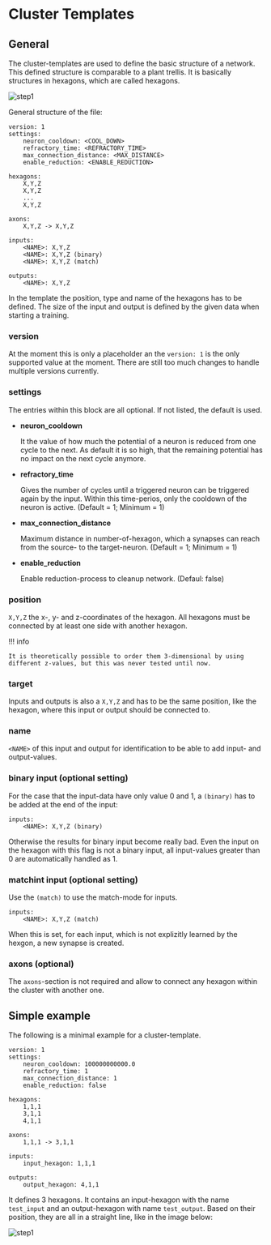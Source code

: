 # Cluster Templates

## General

The cluster-templates are used to define the basic structure of a network. This defined structure is
comparable to a plant trellis. It is basically structures in hexagons, which are called hexagons.

![step1](cluster_template_general.drawio)

General structure of the file:

```
version: 1
settings:
    neuron_cooldown: <COOL_DOWN>
    refractory_time: <REFRACTORY_TIME>
    max_connection_distance: <MAX_DISTANCE>
    enable_reduction: <ENABLE_REDUCTION>

hexagons:
    X,Y,Z
    X,Y,Z
    ...
    X,Y,Z

axons:
    X,Y,Z -> X,Y,Z

inputs:
    <NAME>: X,Y,Z
    <NAME>: X,Y,Z (binary)
    <NAME>: X,Y,Z (match)

outputs:
    <NAME>: X,Y,Z
```

In the template the position, type and name of the hexagons has to be defined. The size of the input
and output is defined by the given data when starting a training.

### version

At the moment this is only a placeholder an the `version: 1` is the only supported value at the
moment. There are still too much changes to handle multiple versions currently.

### settings

The entries within this block are all optional. If not listed, the default is used.

-   **neuron_cooldown**

    It the value of how much the potential of a neuron is reduced from one cycle to the next. As
    default it is so high, that the remaining potential has no impact on the next cycle anymore.

-   **refractory_time**

    Gives the number of cycles until a triggered neuron can be triggered again by the input. Within
    this time-perios, only the cooldown of the neuron is active. (Default = 1; Minimum = 1)

-   **max_connection_distance**

    Maximum distance in number-of-hexagon, which a synapses can reach from the source- to the
    target-neuron. (Default = 1; Minimum = 1)

-   **enable_reduction**

    Enable reduction-process to cleanup network. (Defaul: false)

### position

`X,Y,Z` the x-, y- and z-coordinates of the hexagon. All hexagons must be connected by at
least one side with another hexagon.

!!! info

    It is theoretically possible to order them 3-dimensional by using different z-values, but this was never tested until now.

### target

Inputs and outputs is also a `X,Y,Z` and has to be the same position, like the hexagon, where
this input or output should be connected to.

### name

`<NAME>` of this input and output for identification to be able to add input- and output-values.

### binary input (optional setting)

For the case that the input-data have only value 0 and 1, a `(binary)` has to be added at the end of the input:

```
inputs:
    <NAME>: X,Y,Z (binary)
```

Otherwise the results for binary input become really bad. Even the input on the hexagon with this flag is not a binary input, all input-values greater than 0 are automatically handled as 1. 

### matchint input (optional setting)

Use the `(match)` to use the match-mode for inputs.

```
inputs:
    <NAME>: X,Y,Z (match)
```

When this is set, for each input, which is not explizitly learned by the hexgon, a new synapse is created.

### axons (optional)

The `axons`-section is not required and allow to connect any hexagon within the cluster with another one. 

## Simple example

The following is a minimal example for a cluster-template.

```
version: 1
settings:
    neuron_cooldown: 100000000000.0
    refractory_time: 1
    max_connection_distance: 1
    enable_reduction: false

hexagons:
    1,1,1
    3,1,1
    4,1,1

axons:
    1,1,1 -> 3,1,1

inputs:
    input_hexagon: 1,1,1

outputs:
    output_hexagon: 4,1,1
```

It defines 3 hexagons. It contains an input-hexagon with the name `test_input` and an output-hexagon
with name `test_output`. Based on their position, they are all in a straight line, like in the image
below:

![step1](cluster_template_example.drawio)
